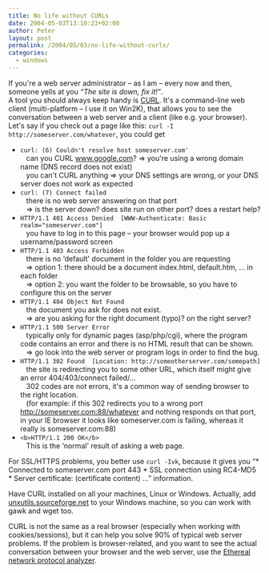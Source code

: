 ```yaml
---
title: No life without CURLs
date: 2004-05-03T13:10:23+02:00
author: Peter
layout: post
permalink: /2004/05/03/no-life-without-curls/
categories:
  - windows
---
```

If you're a web server administrator &#8211; as I am &#8211; every now and then, someone yells at you _&#8220;The site is down, fix it!&#8221;_.  
A tool you should always keep handy is [CURL](http://curl.haxx.se). It's a command-line web client (multi-platform &#8211; I use it on Win2K), that allows you to see the conversation between a web server and a client (like e.g. your browser).  
Let's say if you check out a page like this: `curl -I http://someserver.com/whatever`, you could get

  * `curl: (6) Couldn't resolve host someserver.com'`  
    &nbsp;&nbsp;&nbsp;can you CURL www.google.com? => you're using a wrong domain name (DNS record does not exist)  
    &nbsp;&nbsp;&nbsp;you can't CURL anything => your DNS settings are wrong, or your DNS server does not work as expected 
  * `curl: (7) Connect failed`  
    &nbsp;&nbsp;&nbsp;there is no web server answering on that port  
    &nbsp;&nbsp;&nbsp;=> is the server down? does site run on other port? does a restart help? 
  * `HTTP/1.1 401 Access Denied  [WWW-Authenticate: Basic realm="someserver.com"]`  
    &nbsp;&nbsp;&nbsp;you have to log in to this page &#8211; your browser would pop up a username/password screen 
  * `HTTP/1.1 403 Access Forbidden`  
    &nbsp;&nbsp;&nbsp;there is no &#8216;default' document in the folder you are requesting  
    &nbsp;&nbsp;&nbsp;=> option 1: there should be a document index.html, default.htm, &#8230; in each folder  
    &nbsp;&nbsp;&nbsp;=> option 2: you want the folder to be browsable, so you have to configure this on the server 
  * `HTTP/1.1 404 Object Not Found`  
    &nbsp;&nbsp;&nbsp;the document you ask for does not exist.  
    &nbsp;&nbsp;&nbsp;=> are you asking for the right document (typo)? on the right server? 
  * `HTTP/1.1 500 Server Error`  
    &nbsp;&nbsp;&nbsp;typically only for dynamic pages (asp/php/cgi), where the program code contains an error and there is no HTML result that can be shown.  
    &nbsp;&nbsp;&nbsp;=> go look into the web server or program logs in order to find the bug. 
  * `HTTP/1.1 302 Found  [Location: http://someotherserver.com/somepath]`  
    &nbsp;&nbsp;&nbsp;the site is redirecting you to some other URL, which itself might give an error 404/403/connect failed/&#8230;  
    &nbsp;&nbsp;&nbsp;302 codes are not errors, it's a common way of sending browser to the right location.  
    &nbsp;&nbsp;&nbsp;(for example: if this 302 redirects you to a wrong port http://someserver.com:88/whatever and nothing responds on that port, in your IE browser it looks like someserver.com is failing, whereas it really is someserver.com:88) 
  * `<b>HTTP/1.1 200 OK</b>`  
    &nbsp;&nbsp;&nbsp;This is the &#8216;normal' result of asking a web page.</p> 

For SSL/HTTPS problems, you better use `curl -Ivk`, because it gives you &#8220;\* Connected to someserver.com port 443 \* SSL connection using RC4-MD5 * Server certificate: (certificate content) &#8230;&#8221; information.

Have CURL installed on all your machines, Linux or Windows. Actually, add [unxutils.sourceforge.net](http://unxutils.sourceforge.net/) to your Windows machine, so you can work with gawk and wget too.

CURL is not the same as a real browser (especially when working with cookies/sessions), but it can help you solve 90% of typical web server problems. If the problem is browser-related, and you want to see the actual conversation between your browser and the web server, use the [Ethereal network protocol analyzer](http://www.ethereal.com).
